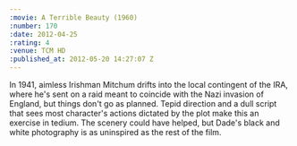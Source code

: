```yaml
--- 
:movie: A Terrible Beauty (1960)
:number: 170
:date: 2012-04-25
:rating: 4
:venue: TCM HD
:published_at: 2012-05-20 14:27:07 Z
---
```

In 1941, aimless Irishman Mitchum drifts into the local contingent of the IRA, where he's sent on a raid meant to coincide with the Nazi invasion of England, but things don't go as planned. Tepid direction and a dull script that sees most character's actions dictated by the plot make this an exercise in tedium. The scenery could have helped, but Dade's black and white photography is as uninspired as the rest of the film. 